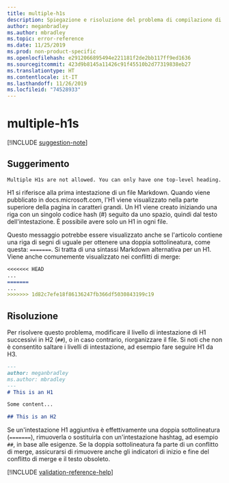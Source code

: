 ```yaml
---
title: multiple-h1s
description: Spiegazione e risoluzione del problema di compilazione di Docs multiple-h1s.
author: meganbradley
ms.author: mbradley
ms.topic: error-reference
ms.date: 11/25/2019
ms.prod: non-product-specific
ms.openlocfilehash: e2912066895494e221181f2de2bb117ff9ed1636
ms.sourcegitcommit: 423d9b8145a11426c91f45510b2d77319838eb27
ms.translationtype: HT
ms.contentlocale: it-IT
ms.lasthandoff: 11/26/2019
ms.locfileid: "74528933"
---
```

# <a name="multiple-h1s"></a>multiple-h1s

[!INCLUDE [suggestion-note](includes/suggestion-note.md)]

## <a name="suggestion"></a>Suggerimento

`Multiple H1s are not allowed. You can only have one top-level heading.`

H1 si riferisce alla prima intestazione di un file Markdown. Quando viene pubblicato in docs.microsoft.com, l'H1 viene visualizzato nella parte superiore della pagina in caratteri grandi. Un H1 viene creato iniziando una riga con un singolo codice hash (#) seguito da uno spazio, quindi dal testo dell'intestazione. È possibile avere solo un H1 in ogni file.

Questo messaggio potrebbe essere visualizzato anche se l'articolo contiene una riga di segni di uguale per ottenere una doppia sottolineatura, come questa: `=======`. Si tratta di una sintassi Markdown alternativa per un H1. Viene anche comunemente visualizzato nei conflitti di merge:

```markdown
<<<<<<< HEAD
...
=======
...
>>>>>>> 1d82c7efe18f86136247fb366df5030843199c19
```

## <a name="resolution"></a>Risoluzione

Per risolvere questo problema, modificare il livello di intestazione di H1 successivi in H2 (`##`), o in caso contrario, riorganizzare il file. Si noti che non è consentito saltare i livelli di intestazione, ad esempio fare seguire H1 da H3.

```markdown
---
author: meganbradley
ms.author: mbradley
---
# This is an H1

Some content...

## This is an H2
```

Se un'intestazione H1 aggiuntiva è effettivamente una doppia sottolineatura (`=======`), rimuoverla o sostituirla con un'intestazione hashtag, ad esempio `##`, in base alle esigenze. Se la doppia sottolineatura fa parte di un conflitto di merge, assicurarsi di rimuovere anche gli indicatori di inizio e fine del conflitto di merge e il testo obsoleto.

<!--make sure to add this file to your includes folder and verify the path-->
[!INCLUDE [validation-reference-help](includes/validation-reference-help.md)]
